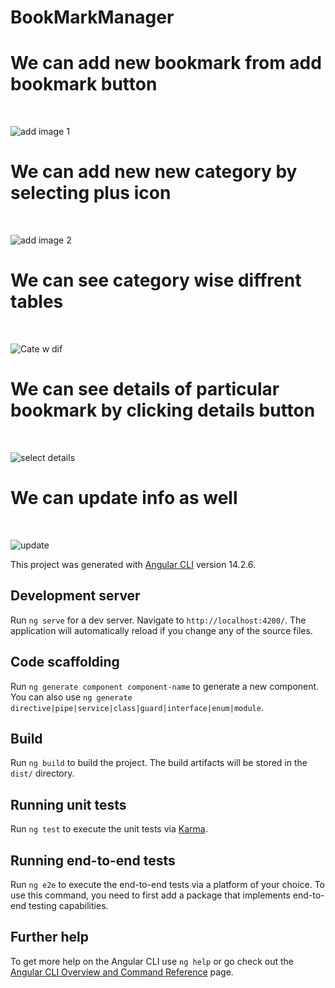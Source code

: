# BookMarkManager
<h1>We can add new bookmark from add bookmark button</h1><br>

![add image 1](https://user-images.githubusercontent.com/50805604/195984655-856ab95a-e868-496a-9cbe-35ffb4f0eb9e.JPG)

<h1>We can add new new category by selecting plus icon </h1><br>

![add image 2](https://user-images.githubusercontent.com/50805604/195984668-b63e0996-0a95-4c34-8271-c4d0c5cd4021.JPG)

<h1> We can see category wise diffrent tables </h1><br>

![Cate w dif](https://user-images.githubusercontent.com/50805604/195984688-0517ec85-9e65-4a25-bc38-2d7c41035190.JPG)

<h1> We can see details of particular bookmark by clicking details button</h1><br>

![select details](https://user-images.githubusercontent.com/50805604/195984724-9bfa81d3-a4b5-4b1b-a563-e503ff1b79cf.JPG)

<h1> We can update info as well </h1><br>

![update](https://user-images.githubusercontent.com/50805604/195984743-8479eff3-2872-4fa9-93dd-0193fbff4948.JPG)



This project was generated with [Angular CLI](https://github.com/angular/angular-cli) version 14.2.6.

## Development server

Run `ng serve` for a dev server. Navigate to `http://localhost:4200/`. The application will automatically reload if you change any of the source files.

## Code scaffolding

Run `ng generate component component-name` to generate a new component. You can also use `ng generate directive|pipe|service|class|guard|interface|enum|module`.

## Build

Run `ng build` to build the project. The build artifacts will be stored in the `dist/` directory.

## Running unit tests

Run `ng test` to execute the unit tests via [Karma](https://karma-runner.github.io).

## Running end-to-end tests

Run `ng e2e` to execute the end-to-end tests via a platform of your choice. To use this command, you need to first add a package that implements end-to-end testing capabilities.

## Further help

To get more help on the Angular CLI use `ng help` or go check out the [Angular CLI Overview and Command Reference](https://angular.io/cli) page.
